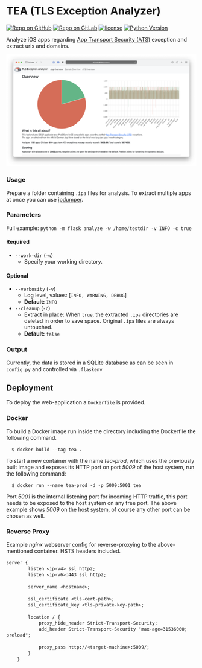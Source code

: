 # TEA (TLS Exception Analyzer)
[![Repo on GitHub](https://img.shields.io/badge/repo-GitHub-222222.svg?style=flat&logo=github)](https://github.com/irworks/tea)
[![Repo on GitLab](https://img.shields.io/badge/repo-GitLab-fc6d26.svg?style=flat&logo=gitlab)](https://git.mp-software.io/RUB-AI/bachelor-arbeit/tls-analyzer)
[![license](https://img.shields.io/badge/license-MIT-brightgreen)](LICENSE.md)
[![Python Version](https://img.shields.io/badge/python-3.7%20|%203.9-blue)](https://git.mp-software.io/RUB-AI/bachelor-arbeit/tls-analyzer)

Analyze iOS apps regarding [App Transport Security (ATS)](https://developer.apple.com/documentation/security/preventing_insecure_network_connections) exception and extract urls and domains.   

![TEA Dashboard](/screenshots/dashboard.png?raw=true "TEA Dashboard")

### Usage
Prepare a folder containing `.ipa` files for analysis. To extract multiple apps at once you can use [ipdumper](https://gitlab.com/marzzzello/ipa-dumper).

### Parameters
Full example: `python -m flask analyze -w /home/testdir -v INFO -c true`
#### Required
- `--work-dir` (`-w`)
  - Specify your working directory.

#### Optional
- `--verbosity` (`-v`) 
  - Log level, values: [`INFO, WARNING, DEBUG`]
  - **Default:** `INFO`
- `--cleanup` (`-c`) 
  - Extract in place: When `true`, the extracted `.ipa` directories are deleted in order to save space. Original `.ipa` files are always untouched.
  - **Default:** `false`

### Output
Currently, the data is stored in a SQLite database as can be seen in `config.py` and controlled via `.flaskenv`

## Deployment
To deploy the web-application a `Dockerfile` is provided.

### Docker
To build a Docker image run inside the directory including the Dockerfile
the following command.
```shell
  $ docker build --tag tea .
```

To start a new container with the name _tea-prod_, which uses the
previously built image and exposes its HTTP port on port _5009_
of the host system, run the following command:
```shell
  $ docker run --name tea-prod -d -p 5009:5001 tea
```

Port _5001_ is the internal listening port for incoming HTTP
traffic, this port needs to be exposed to the host system on any free
port. The above example shows _5009_ on the host system, of course
any other port can be chosen as well.

### Reverse Proxy
Example _nginx_ webserver config for reverse-proxying to the above-mentioned container. HSTS headers included. 
```
server {
        listen <ip-v4> ssl http2;
        listen <ip-v6>:443 ssl http2;

        server_name <hostname>;

        ssl_certificate <tls-cert-path>;
        ssl_certificate_key <tls-private-key-path>;

        location / {
            proxy_hide_header Strict-Transport-Security;
            add_header Strict-Transport-Security "max-age=31536000; preload";

            proxy_pass http://<target-machine>:5009/;
        }    
    }
```